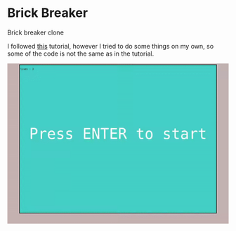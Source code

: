 # Brick Breaker
Brick breaker clone

I followed [this](https://www.youtube.com/watch?v=3EMxBkqC4z0) tutorial, however I tried to do some things on my own, so some of the code is not the same as in the tutorial.

![game.gif](https://github.com/kxrn0/brick_braker/blob/main/game.gif?raw=true)
